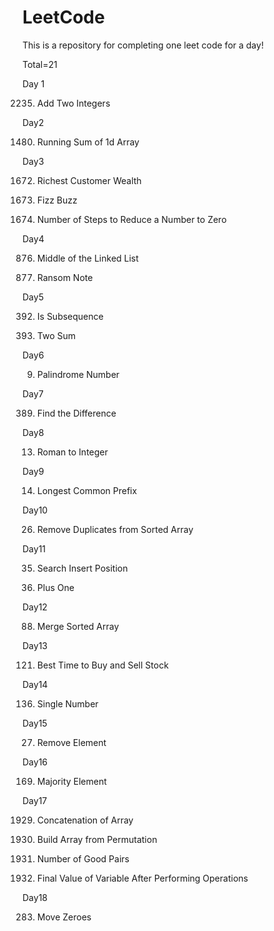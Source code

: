 # LeetCode

This is a repository for completing one leet code for a day!

Total=21

Day 1 

2235. Add Two Integers

Day2

1480. Running Sum of 1d Array

Day3

1672. Richest Customer Wealth

412. Fizz Buzz
     
1342. Number of Steps to Reduce a Number to Zero

Day4

876. Middle of the Linked List

383. Ransom Note

Day5

392. Is Subsequence
     
1. Two Sum

Day6

9. Palindrome Number

Day7 

389. Find the Difference

Day8

13. Roman to Integer

Day9

14. Longest Common Prefix

Day10

26. Remove Duplicates from Sorted Array

Day11

35. Search Insert Position

66. Plus One

Day12

88. Merge Sorted Array

Day13

121. Best Time to Buy and Sell Stock

Day14

136. Single Number

Day15

27. Remove Element

Day16

169. Majority Element

Day17

1929. Concatenation of Array

1920. Build Array from Permutation

1512. Number of Good Pairs

2011. Final Value of Variable After Performing Operations

Day18

283. Move Zeroes
